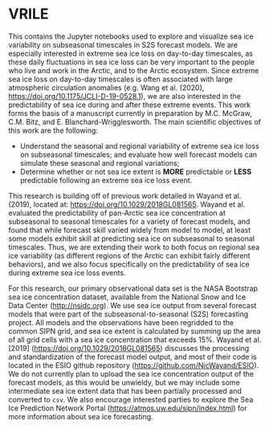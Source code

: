 # VRILE
This contains the Jupyter notebooks used to explore and visualize sea ice variability on subseasonal timescales in S2S forecast models. We are especially interested in extreme sea ice loss on day-to-day timescales, as these daily fluctuations in sea ice loss can be very important to the people who live and work in the Arctic, and to the Arctic ecosystem. Since extreme sea ice loss on day-to-day timescales is often associated with large atmospheric circulation anomalies (e.g. Wang et al. (2020), https://doi.org/10.1175/JCLI-D-19-0528.1), we are also interested in the predictability of sea ice during and after these extreme events. This work forms the basis of a manuscript currently in preparation by M.C. McGraw, C.M. Bitz, and E. Blanchard-Wrigglesworth. The main scientific objectives of this work are the following:
*  Understand the seasonal and regional variability of extreme sea ice loss on subseasonal timescales; and evaluate how well forecast models can simulate these seasonal and regional variations;
*  Determine whether or not sea ice extent is <b>MORE</b> predictable or <b>LESS</b> predictable following an extreme sea ice loss event.

This research is building off of previous work detailed in Wayand et al. (2019), located at: https://doi.org/10.1029/2018GL081565.  Wayand et al. evaluated the predictability of pan-Arctic sea ice concentration at subseasonal to seasonal timescales for a variety of forecast models, and found that while forecast skill varied widely from model to model, at least some models exhibit skill at predicting sea ice on subseasonal to seasonal timescales. Thus, we are extending their work to both focus on regional sea ice variability (as different regions of the Arctic can exhibit fairly different behaviors), and we also focus specifically on the predictability of sea ice during extreme sea ice loss events.  

For this research, our primary observational data set is the NASA Bootstrap sea ice concentration dataset, available from the National Snow and Ice Data Center (http://nsidc.org).  We use sea ice output from several forecast models that were part of the subseasonal-to-seasonal (S2S) forecasting project.  All models and the observations have been regridded to the common SIPN grid, and sea ice extent is calculated by summing up the area of all grid cells with a sea ice concentration that exceeds 15%. Wayand et al. [2019] (https://doi.org/10.1029/2018GL081565) discusses the processing and standardization of the forecast model output, and most of their code is located in the ESIO github repository (https://github.com/NicWayand/ESIO).  We do not currently plan to upload the sea ice concentration output of the forecast models, as this would be unwieldy, but we may include some intermediate sea ice extent data that has been partially processed and converted to <code>csv</code>. We also encourage interested parties to explore the Sea Ice Prediction Network Portal (https://atmos.uw.edu/sipn/index.html) for more information about sea ice forecasting. 
